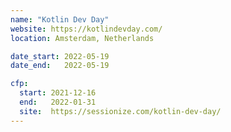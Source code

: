 ```yaml
---
name: "Kotlin Dev Day"
website: https://kotlindevday.com/
location: Amsterdam, Netherlands

date_start: 2022-05-19
date_end:   2022-05-19

cfp:
  start: 2021-12-16
  end:   2022-01-31
  site:  https://sessionize.com/kotlin-dev-day/
---
```

